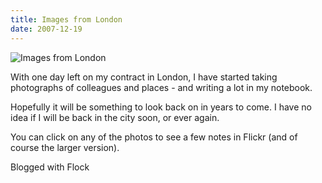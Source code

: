 ```yaml
---
title: Images from London
date: 2007-12-19
---
```


![Images from London](https://source.unsplash.com/qTpc0Vj4YoE/1600x900)

With one day left on my contract in London, I have started taking photographs of colleagues and places - and writing a lot in my notebook.

Hopefully it will be something to look back on in years to come. I have no idea if I will be back in the city soon, or ever again.

You can click on any of the photos to see a few notes in Flickr (and of course the larger version).

Blogged with Flock
